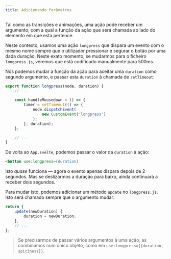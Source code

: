 ```yaml
---
title: Adicionando Parâmetros
---
```


Tal como as transições e animações, uma ação pode receber um argumento, com a qual a função da ação que será chamada ao lado do elemento em que esta pertence.

Neste contexto, usamos uma ação `longpress` que dispara um evento com o mesmo nome sempre que o utilizador pressionar e segurar o botão por uma dada duração. Neste exato momento, se mudarmos para o ficheiro `longpress.js`, veremos que está codificado manualmente para 500ms.

Nós podemos mudar a função da ação para aceitar uma `duration` como segundo argumento, e passar esta `duration` à chamada de `setTimeout`:

```js
export function longpress(node, duration) {
	// ...

	const handleMousedown = () => {
		timer = setTimeout(() => {
			node.dispatchEvent(
				new CustomEvent('longpress')
			);
		}, duration);
	};

	// ...
}
```

De volta ao `App.svelte`, podemos passar o valor da `duration` à ação:

```html
<button use:longpress={duration}
```

Isto *quase* funciona — agora o evento apenas dispara depois de 2 segundos. Mas se deslizarmos a duração para baixo, ainda continuará a receber dois segundos.

Para mudar isto, podemos adicionar um método `update` no `longpress.js`. Isto será chamado sempre que o argumento mudar:

```js
return {
	update(newDuration) {
		duration = newDuration;
	},
	// ...
};
```

> Se precisarmos de passar vários argumentos à uma ação, as combinamos num único objeto, como em `use:longpress={{duration, spiciness}}`.
